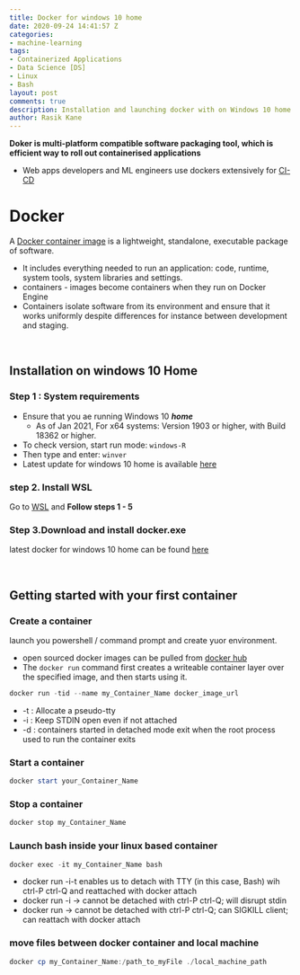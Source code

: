 ```yaml
---
title: Docker for windows 10 home
date: 2020-09-24 14:41:57 Z
categories:
- machine-learning
tags:
- Containerized Applications
- Data Science [DS]
- Linux
- Bash
layout: post
comments: true
description: Installation and launching docker with on Windows 10 home
author: Rasik Kane
---
```


**Doker is multi-platform compatible software packaging tool, which is efficient way to roll out containerised applications**
* Web apps developers and ML engineers use dockers extensively for [CI-CD](https://www.docker.com/blog/best-practices-for-using-docker-hub-for-ci-cd/) 

# Docker
A [Docker container image](https://www.docker.com/resources/what-container) is a lightweight, standalone, executable package of software.
* It includes everything needed to run an application: code, runtime, system tools, system libraries and settings.
* containers - images become containers when they run on Docker Engine
* Containers isolate software from its environment and ensure that it works uniformly despite differences for instance between development and staging.

<br>


## Installation on windows 10 Home

### Step 1 : System requirements
* Ensure that you ae running Windows 10 ***home***
  * As of Jan 2021, For x64 systems: Version 1903 or higher, with Build 18362 or higher.
* To check version, start run mode:
```windows-R```
* Then type and enter:
```winver```
* Latest update for windows 10 home is available [here](https://www.microsoft.com/en-gb/software-download/windows10)

### step 2. Install WSL
Go to [WSL](https://docs.microsoft.com/en-us/windows/wsl/install-win10#step-1---enable-the-windows-subsystem-for-linux) and **Follow steps 1 - 5**

### Step 3.Download and install docker.exe
latest docker for windows 10 home can be found [here](https://desktop.docker.com/win/stable/Docker%20Desktop%20Installer.exe)

<br>

## Getting started with your first container

### Create a container
launch you powershell / command prompt and create yuor environment.
* open sourced docker images can be pulled from [docker hub](https://hub.docker.com/) 
* The ```docker run``` command first creates a writeable container layer over the specified image, and then starts using it.
```powershell
docker run -tid --name my_Container_Name docker_image_url
```
* -t : Allocate a pseudo-tty
* -i : Keep STDIN open even if not attached
* -d : containers started in detached mode exit when the root process used to run the container exits

### Start a container
```powershell
docker start your_Container_Name
```

### Stop a container
```powershell
docker stop my_Container_Name
```

### Launch bash inside your linux based container
```powershell
docker exec -it my_Container_Name bash
```
* docker run -i-t  enables us to detach with TTY (in this case, Bash) wih ctrl-P ctrl-Q and reattached with docker attach
* docker run -i → cannot be detached with ctrl-P ctrl-Q; will disrupt stdin
* docker run → cannot be detached with ctrl-P ctrl-Q; can SIGKILL client; can reattach with docker attach

### move files between docker container and local machine
```powershell
docker cp my_Container_Name:/path_to_myFile ./local_machine_path
```

